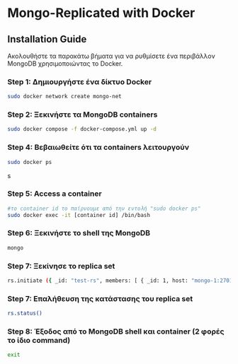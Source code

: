 # Mongo-Replicated with Docker

## Installation Guide

Ακολουθήστε τα παρακάτω βήματα για να ρυθμίσετε ένα  περιβάλλον MongoDB χρησιμοποιώντας το Docker.

### Step 1: Δημιουργήστε ένα δίκτυο Docker
```sh
sudo docker network create mongo-net
```
### Step 2: Ξεκινήστε τα MongoDB containers
```sh
sudo docker compose -f docker-compose.yml up -d
```

### Step 4: Βεβαιωθείτε ότι τα containers λειτουργούν
```sh
sudo docker ps
```
s
### Step 5: Access a container
```sh
#το container id το παίρνουμε από την εντολή "sudo docker ps"
sudo docker exec -it [container id] /bin/bash
```

### Step 6: Ξεκινήστε το shell της MongoDB
```sh
mongo
```

### Step 7: Ξεκίνησε το replica set
```sh
rs.initiate ({ _id: "test-rs", members: [ { _id: 1, host: "mongo-1:27017"}, { _id: 2, host: "mongo-2:27017"}, { _id: 3, host : "mongo-3:27017"}] } )
```

### Step 7: Επαλήθευση της κατάστασης του replica set
```sh
rs.status()
```

### Step 8: Έξοδος από το MongoDB shell και container (2 φορές το ίδιο command)
```sh
exit
```
